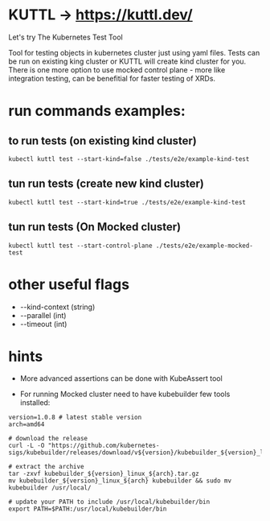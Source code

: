 # KUTTL  -> https://kuttl.dev/

Let's try The Kubernetes Test Tool

Tool for testing objects in kubernetes cluster just using yaml files. Tests can be run on existing king cluster or KUTTL will create kind cluster for you. There is one more option to use mocked control plane - more like integration testing, can be benefitial for faster testing of XRDs. 


# run commands examples:
## to run tests (on existing kind cluster)
```
kubectl kuttl test --start-kind=false ./tests/e2e/example-kind-test
```

## tun run tests (create new kind cluster)
```
kubectl kuttl test --start-kind=true ./tests/e2e/example-kind-test
```

## tun run tests (On Mocked cluster)
```
kubectl kuttl test --start-control-plane ./tests/e2e/example-mocked-test
```

# other useful flags
- --kind-context (string)
- --parallel (int)
- --timeout (int)

# hints
- More advanced assertions can be done with KubeAssert tool

- For running Mocked cluster need to have kubebuilder few tools installed: 
```
version=1.0.8 # latest stable version
arch=amd64

# download the release
curl -L -O "https://github.com/kubernetes-sigs/kubebuilder/releases/download/v${version}/kubebuilder_${version}_linux_${arch}.tar.gz"

# extract the archive
tar -zxvf kubebuilder_${version}_linux_${arch}.tar.gz
mv kubebuilder_${version}_linux_${arch} kubebuilder && sudo mv kubebuilder /usr/local/

# update your PATH to include /usr/local/kubebuilder/bin
export PATH=$PATH:/usr/local/kubebuilder/bin
```